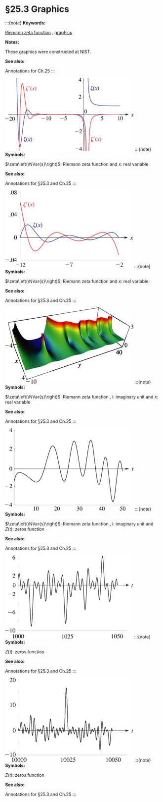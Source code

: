 # §25.3 Graphics

:::{note}
**Keywords:**

[Riemann zeta function](http://dlmf.nist.gov/search/search?q=Riemann%20zeta%20function) , [graphics](http://dlmf.nist.gov/search/search?q=graphics)

**Notes:**

These graphics were constructed at NIST.

**See also:**

Annotations for Ch.25
:::

<a id="F1"></a>

![Figure 25.3.1: Riemann zeta function $\zeta\left(x\right)$ and its derivative $\zeta'\left(x\right)$ , $-20\leq x\leq 10$ .](../html/25/3/F1.png)
:::{note}
**Symbols:**

$\zeta\left(\NVar{s}\right)$: Riemann zeta function and $x$: real variable

**See also:**

Annotations for §25.3 and Ch.25
:::

<a id="F2"></a>

![Figure 25.3.2: Riemann zeta function $\zeta\left(x\right)$ and its derivative $\zeta'\left(x\right)$ , $-12\leq x\leq-2$ .](../html/25/3/F2.png)
:::{note}
**Symbols:**

$\zeta\left(\NVar{s}\right)$: Riemann zeta function and $x$: real variable

**See also:**

Annotations for §25.3 and Ch.25
:::

<a id="F3"></a>

![Figure 25.3.3: Modulus of the Riemann zeta function $|\zeta\left(x+iy\right)|$ , $-4\leq x\leq 4$ , $-10\leq y\leq 40$ . 3D Help](../html/25/3/F3.png)
:::{note}
**Symbols:**

$\zeta\left(\NVar{s}\right)$: Riemann zeta function , $\mathrm{i}$: imaginary unit and $x$: real variable

**See also:**

Annotations for §25.3 and Ch.25
:::

<a id="F4"></a>

![Figure 25.3.4: $Z(t)$ , $0\leq t\leq 50$ . $Z(t)$ and $\zeta\left(\tfrac{1}{2}+it\right)$ have the same zeros. See § 25.10(i) .](../html/25/3/F4.png)
:::{note}
**Symbols:**

$\zeta\left(\NVar{s}\right)$: Riemann zeta function , $\mathrm{i}$: imaginary unit and $Z(t)$: zeros function

**See also:**

Annotations for §25.3 and Ch.25
:::

<a id="F5"></a>

![Figure 25.3.5: $Z(t)$ , $1000\leq t\leq 1050$ .](../html/25/3/F5.png)
:::{note}
**Symbols:**

$Z(t)$: zeros function

**See also:**

Annotations for §25.3 and Ch.25
:::

<a id="F6"></a>

![Figure 25.3.6: $Z(t)$ , $10000\leq t\leq 10050$ .](../html/25/3/F6.png)
:::{note}
**Symbols:**

$Z(t)$: zeros function

**See also:**

Annotations for §25.3 and Ch.25
:::
